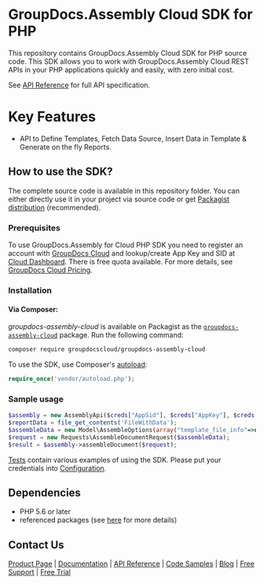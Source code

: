 # GroupDocs.Assembly Cloud SDK for PHP
This repository contains GroupDocs.Assembly Cloud SDK for PHP source code. This SDK allows you to work with GroupDocs.Assembly Cloud REST APIs in your PHP applications quickly and easily, with zero initial cost.

See [API Reference](https://apireference.groupdocs.cloud/assembly) for full API specification.

# Key Features
* API to Define Templates, Fetch Data Source, Insert Data in Template & Generate on the fly Reports.

## How to use the SDK?
The complete source code is available in this repository folder.  You can either directly use it in your project via source code or get [Packagist distribution](https://packagist.org/packages/groupdocscloud/groupdocs-assembly-cloud) (recommended).

### Prerequisites

To use GroupDocs.Assembly for Cloud PHP SDK you need to register an account with [GroupDocs Cloud](https://www.groupdocs.cloud/) and lookup/create App Key and SID at [Cloud Dashboard](https://dashboard.groupdocs.cloud/applications). There is free quota available. For more details, see [GroupDocs Cloud Pricing](https://purchase.groupdocs.cloud/pricing).

### Installation

#### Via Composer:
*groupdocs-assembly-cloud* is available on Packagist as the
[`groupdocs-assembly-cloud`](https://packagist.org/packages/groupdocscloud/groupdocs-assembly-cloud) package. Run the following command:
```bash
composer require groupdocscloud/groupdocs-assembly-cloud
```

To use the SDK, use Composer's [autoload](https://getcomposer.org/doc/00-intro.md#autoloading):

```php
require_once('vendor/autoload.php');
```
### Sample usage

```php
$assembly = new AssemblyApi($creds["AppSid"], $creds["AppKey"], $creds["BaseUrl"]);
$reportData = file_get_contents('FileWithData');
$assembleData = new Model\AssembleOptions(array("template_file_info"=>new Model\TemplateFileInfo(array("file_path"=> 'FileNameInStorage')), "save_format"=>"pdf", "report_data"=> $reportData));
$request = new Requests\AssembleDocumentRequest($assembleData);
$result = $assembly->assembleDocument($request);
```
      
[Tests](tests/) contain various examples of using the SDK.
Please put your credentials into [Configuration](Settings/servercreds.json).

## Dependencies
- PHP 5.6 or later
- referenced packages (see [here](composer.json) for more details)

## Contact Us
[Product Page](https://products.groupdocs.cloud/assembly/php) | [Documentation](https://docs.groupdocs.cloud/display/assemblycloud/Home) | [API Reference](https://apireference.groupdocs.cloud/assembly/) | [Code Samples](https://github.com/groupdocs-assembly-cloud/groupdocs-assembly-cloud-php) | [Blog](https://blog.groupdocs.cloud/category/assembly/) | [Free Support](https://forum.groupdocs.cloud/c/assembly) | [Free Trial](https://dashboard.groupdocs.cloud/applications)